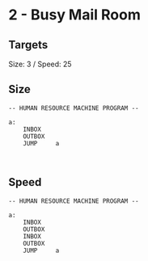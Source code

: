 # 2 - Busy Mail Room

## Targets
Size: 3 / Speed: 25

## Size
```
-- HUMAN RESOURCE MACHINE PROGRAM --

a:
    INBOX   
    OUTBOX  
    JUMP     a



```

## Speed
```
-- HUMAN RESOURCE MACHINE PROGRAM --

a:
    INBOX   
    OUTBOX  
    INBOX   
    OUTBOX  
    JUMP     a



```